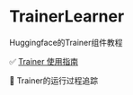 # TrainerLearner
Huggingface的Trainer组件教程

:white_check_mark: [Trainer 使用指南](Trainer使用指南.md)

:black_square_button: Trainer的运行过程追踪

